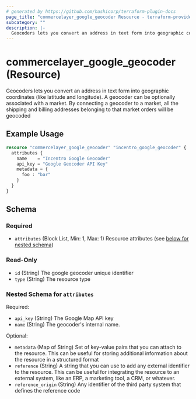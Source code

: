 ```yaml
---
# generated by https://github.com/hashicorp/terraform-plugin-docs
page_title: "commercelayer_google_geocoder Resource - terraform-provider-commercelayer"
subcategory: ""
description: |-
  Geocoders lets you convert an address in text form into geographic coordinates (like latitude and longitude). A geocoder can be optionally associated with a market. By connecting a geocoder to a market, all the shipping and billing addresses belonging to that market orders will be geocoded
---
```


# commercelayer_google_geocoder (Resource)

Geocoders lets you convert an address in text form into geographic coordinates (like latitude and longitude). A geocoder can be optionally associated with a market. By connecting a geocoder to a market, all the shipping and billing addresses belonging to that market orders will be geocoded

## Example Usage

```terraform
resource "commercelayer_google_geocoder" "incentro_google_geocoder" {
  attributes {
    name    = "Incentro Google Geocoder"
    api_key = "Google Geocoder API Key"
    metadata = {
      foo : "bar"
    }
  }
}
```

<!-- schema generated by tfplugindocs -->
## Schema

### Required

- `attributes` (Block List, Min: 1, Max: 1) Resource attributes (see [below for nested schema](#nestedblock--attributes))

### Read-Only

- `id` (String) The google geocoder unique identifier
- `type` (String) The resource type

<a id="nestedblock--attributes"></a>
### Nested Schema for `attributes`

Required:

- `api_key` (String) The Google Map API key
- `name` (String) The geocoder's internal name.

Optional:

- `metadata` (Map of String) Set of key-value pairs that you can attach to the resource. This can be useful for storing additional information about the resource in a structured format
- `reference` (String) A string that you can use to add any external identifier to the resource. This can be useful for integrating the resource to an external system, like an ERP, a marketing tool, a CRM, or whatever.
- `reference_origin` (String) Any identifier of the third party system that defines the reference code
